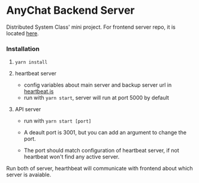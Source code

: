 # AnyChat Backend Server

Distributed System Class' mini project.
For frontend server repo, it is located [here](https://github.com/thipokKub/ani-chat-front).

### Installation
1. `yarn install`
2. heartbeat server
    - config variables about main server and backup server url in [heartbeat.js](https://github.com/burin-n/anychat-server/blob/master/heartbeat.js)
    - run with `yarn start`, server will run at port 5000 by default
   
  
2. API server
     - run with `yarn start [port]`
    
      - A deault port is 3001, but you can add an argument to change the port. 
    
      - The port should match configuration of heartbeat server, if not heartbeat won't find any active server.


Run both of server, hearthbeat will communicate with frontend about which server is avaiable.
